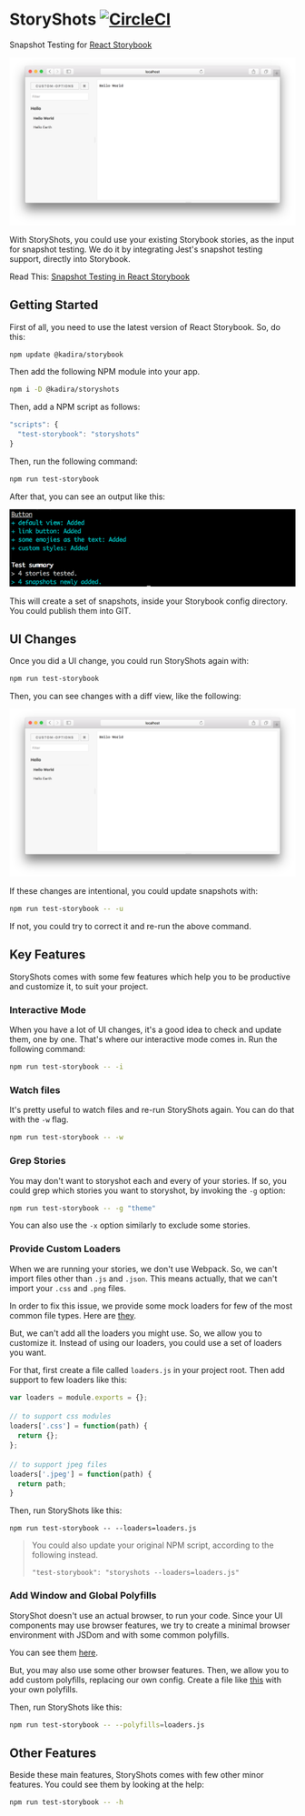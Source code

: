 # StoryShots [![CircleCI](https://circleci.com/gh/kadirahq/storyshots.svg?style=shield)](https://circleci.com/gh/kadirahq/storyshots)

Snapshot Testing for [React Storybook](https://github.com/kadirahq/react-storybook)

![StoryShots in use](docs/screenshot.png)

With StoryShots, you could use your existing Storybook stories, as the input for snapshot testing. We do it by integrating Jest's snapshot testing support, directly into Storybook.

Read This: [Snapshot Testing in React Storybook](https://voice.kadira.io/snapshot-testing-in-react-storybook-43b3b71cec4f#.ndyuhcxhd)

## Getting Started

First of all, you need to use the latest version of React Storybook.
So, do this:

```sh
npm update @kadira/storybook
```

Then add the following NPM module into your app.

```sh
npm i -D @kadira/storyshots
```

Then, add a NPM script as follows:

```js
"scripts": {
  "test-storybook": "storyshots"
}
```

Then, run the following command:

```sh
npm run test-storybook
```

After that, you can see an output like this:

![First Run](docs/first-run.png)

This will create a set of snapshots, inside your Storybook config directory. You could publish them into GIT.

## UI Changes

Once you did a UI change, you could run StoryShots again with:

```sh
npm run test-storybook
```

Then, you can see changes with a diff view, like the following:

![UI Changes](docs/screenshot.png)

If these changes are intentional, you could update snapshots with:

```sh
npm run test-storybook -- -u
```

If not, you could try to correct it and re-run the above command.

## Key Features

StoryShots comes with some few features which help you to be productive and customize it, to suit your project.

### Interactive Mode

When you have a lot of UI changes, it's a good idea to check and update them, one by one. That's where our interactive mode comes in.
Run the following command:

```sh
npm run test-storybook -- -i
```

### Watch files

It's pretty useful to watch files and re-run StoryShots again. You can do that with the `-w` flag.

```sh
npm run test-storybook -- -w
```

### Grep Stories

You may don't want to storyshot each and every of your stories. If so, you could grep which stories you want to storyshot, by invoking the `-g` option:

```sh
npm run test-storybook -- -g "theme"
```

You can also use the `-x` option similarly to exclude some stories.

### Provide Custom Loaders

When we are running your stories, we don't use Webpack. So, we can't import files other than `.js` and `.json`.
This means actually, that we can't import your `.css` and `.png` files.

In order to fix this issue, we provide some mock loaders for few of the most common file types.
Here are [they](https://github.com/kadirahq/storyshots/blob/master/src/default_config/loaders.js).

But, we can't add all the loaders you might use. So, we allow you to customize it.
Instead of using our loaders, you could use a set of loaders you want.

For that, first create a file called `loaders.js` in your project root. Then add support to few loaders like this:

```js
var loaders = module.exports = {};

// to support css modules
loaders['.css'] = function(path) {
  return {};
};

// to support jpeg files
loaders['.jpeg'] = function(path) {
  return path;
}
```

Then, run StoryShots like this:

```
npm run test-storybook -- --loaders=loaders.js
```

> You could also update your original NPM script, according to the following instead.
> ~~~
> "test-storybook": "storyshots --loaders=loaders.js"
> ~~~

### Add Window and Global Polyfills

StoryShot doesn't use an actual browser, to run your code. Since your UI components may use browser features, we try to create a minimal browser environment with JSDom and with some common polyfills.

You can see them [here](https://github.com/kadirahq/storyshots/blob/master/src/default_config/polyfills.js).

But, you may also use some other browser features. Then, we allow you to add custom polyfills, replacing our own config.
Create a file like [this](https://github.com/kadirahq/storyshots/blob/master/src/default_config/polyfills.js) with your own polyfills.

Then, run StoryShots like this:

```sh
npm run test-storybook -- --polyfills=loaders.js
```

## Other Features

Beside these main features, StoryShots comes with few other minor features.
You could see them by looking at the help:

```sh
npm run test-storybook -- -h
```
